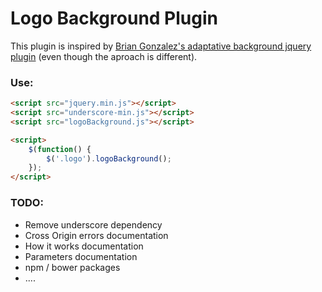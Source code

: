 # Logo Background Plugin

This plugin is inspired by [Brian Gonzalez's adaptative background jquery plugin](https://github.com/briangonzalez/jquery.adaptive-backgrounds.js/) (even though the aproach is different).


### Use:


```html
<script src="jquery.min.js"></script>
<script src="underscore-min.js"></script>
<script src="logoBackground.js"></script>

<script>
	$(function() {
    	$('.logo').logoBackground();
    });
</script>
```

### TODO:

 * Remove underscore dependency
 * Cross Origin errors documentation
 * How it works documentation
 * Parameters documentation
 * npm / bower packages
 * ....
